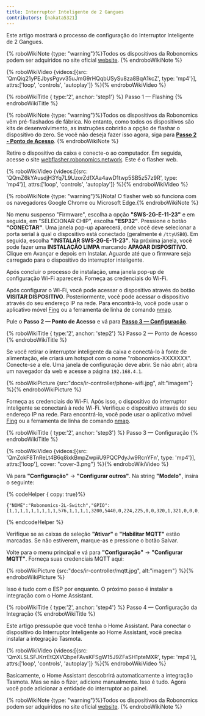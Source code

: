 ```yaml
---
title: Interruptor Inteligente de 2 Gangues
contributors: [nakata5321]
---
```

Este artigo mostrará o processo de configuração do Interruptor Inteligente de 2 Gangues.

{% roboWikiNote {type: "warning"}%}Todos os dispositivos da Robonomics podem ser adquiridos no site oficial [website](https://robonomics.network/devices/).
{% endroboWikiNote %}

{% roboWikiVideo {videos:[{src: 'QmQiq21yPEJbysPgvv35uJmG9rHQqbUSySu8za8BqA1kcZ', type: 'mp4'}], attrs:['loop', 'controls', 'autoplay']} %}{% endroboWikiVideo %}

{% roboWikiTitle { type:'2', anchor: 'step1'} %} Passo 1 — Flashing {% endroboWikiTitle %}

{% roboWikiNote {type: "warning"}%}Todos os dispositivos da Robonomics vêm pré-flashados de fábrica. No entanto, como todos os dispositivos são kits de desenvolvimento, as instruções cobrirão a opção de flashar o dispositivo do zero. Se você não deseja fazer isso agora, siga para [**Passo 2 - Ponto de Acesso**](/docs/ir-controller/#step2).
{% endroboWikiNote %}

Retire o dispositivo da caixa e conecte-o ao computador. Em seguida, acesse o site [webflasher.robonomics.network](https://webflasher.robonomics.network/). Este é o flasher web.

{% roboWikiVideo {videos:[{src: 'QQmZ6kYAusdjH3Yq7L9UzorZdfXAa4awD1twp5SB5z57z9R', type: 'mp4'}], attrs:['loop', 'controls', 'autoplay']} %}{% endroboWikiVideo %}

{% roboWikiNote {type: "warning"}%}Nota! O flasher web só funciona com os navegadores Google Chrome ou Microsoft Edge.{% endroboWikiNote %}

No menu suspenso "Firmware", escolha a opção **"SWS-2G-E-11-23"** e em seguida, em "SELECIONAR CHIP", escolha **"ESP32"**. Pressione o botão **"CONECTAR"**.
Uma janela pop-up aparecerá, onde você deve selecionar a porta serial à qual o dispositivo está conectado (geralmente é `/ttyUSB0`). Em seguida, escolha **"INSTALAR SWS-2G-E-11-23"**.
Na próxima janela, você pode fazer uma **INSTALAÇÃO LIMPA** marcando **APAGAR DISPOSITIVO**. Clique em Avançar e depois em Instalar. Aguarde até que o firmware seja carregado para o dispositivo do interruptor inteligente.

Após concluir o processo de instalação, uma janela pop-up de configuração Wi-Fi aparecerá. Forneça as credenciais do Wi-Fi.

Após configurar o Wi-Fi, você pode acessar o dispositivo através do botão **VISITAR DISPOSITIVO**. Posteriormente, você pode acessar o dispositivo através do seu endereço IP na rede. Para encontrá-lo, você pode usar o aplicativo móvel [Fing](https://www.fing.com/products) ou a
ferramenta de linha de comando [nmap](https://vitux.com/find-devices-connected-to-your-network-with-nmap/).

Pule o **Passo 2 — Ponto de Acesso** e vá para [**Passo 3 — Configuração**](/docs/ir-controller/#step3).

{% roboWikiTitle { type:'2', anchor: 'step2'} %} Passo 2 — Ponto de Acesso {% endroboWikiTitle %}

Se você retirar o interruptor inteligente da caixa e conectá-lo à fonte de alimentação, ele criará um hotspot com o nome "robonomics-XXXXXXX". Conecte-se a ele.
Uma janela de configuração deve abrir. Se não abrir, abra um navegador da web e acesse a página `192.168.4.1`.

{% roboWikiPicture {src:"docs/ir-controller/phone-wifi.jpg", alt:"imagem"} %}{% endroboWikiPicture %}

Forneça as credenciais do Wi-Fi. Após isso, o dispositivo do interruptor inteligente se conectará à rede Wi-Fi. Verifique o dispositivo através do seu endereço IP na rede. Para encontrá-lo, você pode usar o aplicativo móvel [Fing](https://www.fing.com/products) ou a
ferramenta de linha de comando [nmap](https://vitux.com/find-devices-connected-to-your-network-with-nmap/).

{% roboWikiTitle { type:'2', anchor: 'step3'} %} Passo 3 — Configuração {% endroboWikiTitle %}

{% roboWikiVideo {videos:[{src: 'QmZokF8TnReLt4B6q8ixkBmpZwpiiU9PQCPdyJw9RcnYFn', type: 'mp4'}], attrs:['loop'], cover: "cover-3.png"} %}{% endroboWikiVideo %}

Vá para **"Configuração"** -> **"Configurar outros"**. Na string **"Modelo"**, insira o seguinte:

{% codeHelper { copy: true}%}

```shell
{"NOME":"Robonomics-2L-Switch","GPIO":[1,1,1,1,1,1,1,1,1,576,1,1,1,1,3200,5440,0,224,225,0,0,320,1,321,0,0,0,0,33,1,32,1,1,0,0,1],"FLAG":0,"BASE":1}
```

{% endcodeHelper %}

Verifique se as caixas de seleção **"Ativar"** e **"Habilitar MQTT"** estão marcadas. Se não estiverem, marque-as e pressione o botão Salvar.

Volte para o menu principal e vá para **"Configuração"** -> **"Configurar MQTT"**.
Forneça suas credenciais MQTT aqui:

{% roboWikiPicture {src:"docs/ir-controller/mqtt.jpg", alt:"imagem"} %}{% endroboWikiPicture %}

Isso é tudo com o ESP por enquanto. O próximo passo é instalar a integração com o Home Assistant.

{% roboWikiTitle { type:'2', anchor: 'step4'} %} Passo 4 — Configuração da Integração {% endroboWikiTitle %}

Este artigo pressupõe que você tenha o Home Assistant. Para conectar o dispositivo do Interruptor Inteligente ao Home Assistant, você precisa instalar a integração Tasmota.

{% roboWikiVideo {videos:[{src: 'QmXLSLSFJKrrEtQXVQbpeFAvsKFSgW15J9ZFaSH1pteMXR', type: 'mp4'}], attrs:['loop', 'controls', 'autoplay']} %}{% endroboWikiVideo %}

Basicamente, o Home Assistant descobrirá automaticamente a integração Tasmota. Mas se não o fizer, adicione manualmente.
Isso é tudo. Agora você pode adicionar a entidade do interruptor ao painel.

{% roboWikiNote {type: "warning"}%}Todos os dispositivos da Robonomics podem ser adquiridos no site oficial [website](https://robonomics.network/devices/).
{% endroboWikiNote %}